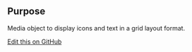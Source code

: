 ## Purpose

Media object to display icons and text in a grid layout format.

[Edit this on GitHub](https://github.com/wellcomecollection/wellcomecollection.org/edit/main/common/views/components/MediaObject/README.md)
